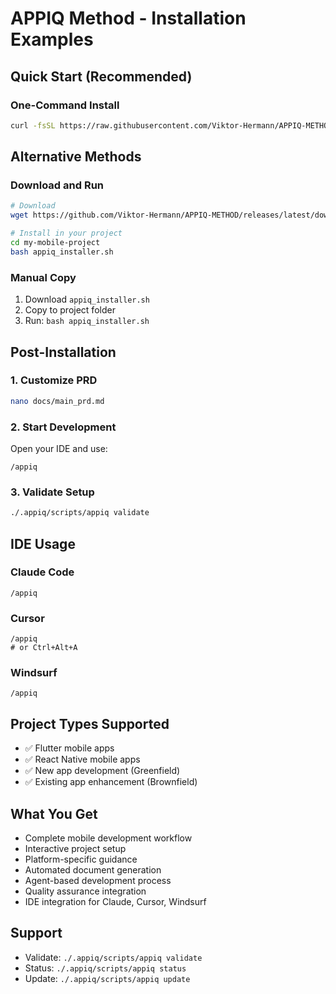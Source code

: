 # APPIQ Method - Installation Examples

## Quick Start (Recommended)

### One-Command Install
```bash
curl -fsSL https://raw.githubusercontent.com/Viktor-Hermann/APPIQ-METHOD/main/deployment/quick-install.sh | bash
```

## Alternative Methods

### Download and Run
```bash
# Download
wget https://github.com/Viktor-Hermann/APPIQ-METHOD/releases/latest/download/appiq_installer.sh

# Install in your project
cd my-mobile-project
bash appiq_installer.sh
```

### Manual Copy
1. Download `appiq_installer.sh` 
2. Copy to project folder
3. Run: `bash appiq_installer.sh`

## Post-Installation

### 1. Customize PRD
```bash
nano docs/main_prd.md
```

### 2. Start Development
Open your IDE and use:
```
/appiq
```

### 3. Validate Setup
```bash
./.appiq/scripts/appiq validate
```

## IDE Usage

### Claude Code
```
/appiq
```

### Cursor  
```
/appiq
# or Ctrl+Alt+A
```

### Windsurf
```
/appiq
```

## Project Types Supported

- ✅ Flutter mobile apps
- ✅ React Native mobile apps  
- ✅ New app development (Greenfield)
- ✅ Existing app enhancement (Brownfield)

## What You Get

- Complete mobile development workflow
- Interactive project setup
- Platform-specific guidance
- Automated document generation
- Agent-based development process
- Quality assurance integration
- IDE integration for Claude, Cursor, Windsurf

## Support

- Validate: `./.appiq/scripts/appiq validate`
- Status: `./.appiq/scripts/appiq status`
- Update: `./.appiq/scripts/appiq update`
